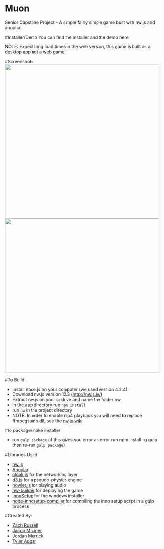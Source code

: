 # Muon
Senior Capstone Project - A simple fairly simple game built with nw.js and angular.

#Installer/Demo
You can find the installer and the demo [here](http://www.zachatrocity.com/muon)

NOTE: Expect long load times in the web version, this game is built as a desktop app not a web game.

#Screenshots
<img src="https://raw.githubusercontent.com/zachatrocity/Muon/master/images/board.PNG" width="500">
<img src="https://raw.githubusercontent.com/zachatrocity/Muon/master/images/newgame.PNG" width="500">

#To Build
- Install node.js on your computer (we used version 4.2.4)
- Download nw.js version 12.3 (http://nwjs.io/)
- Extract nw.js on your c: drive and name the folder nw
- in the app directory run `npm install`
- run `nw` in the project directory
- NOTE: In order to enable mp4 playback you will need to replace ffmpegsumo.dll, see the [nw.js wiki](https://github.com/nwjs/nw.js/wiki/Using-MP3-&-MP4-(H.264)-using-the--video--&--audio--tags.)

#to package/make installer
- run `gulp package` (if this gives you error an error run npm install -g gulp then re-run `gulp package`)


#Libraries Used
- [nw.js](http://nwjs.io/) 
- [Angular](https://angularjs.org/) 
- [cloak.js](https://incompl.github.io/cloak/) for the networking layer
- [d3.js](https://d3js.org/) for a pseudo-physics engine
- [howler.js](https://github.com/goldfire/howler.js/) for playing audio
- [nw-builder](https://github.com/nwjs/nw-builder) for deploying the game
- [InnoSetup](http://www.jrsoftware.org/isinfo.php) for the windows installer
- [node-innosetup-compiler](https://github.com/felicienfrancois/node-innosetup-compiler) for compiling the inno setup script in a gulp process

#Created By:
- [Zach Russell](https://github.com/zachatrocity)
- [Jacob Maurier](https://github.com/jmaurier)
- [Jordan Merrick](https://github.com/jmerrick94)
- [Tyler Apgar](https://github.com/trapgar)

